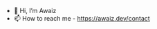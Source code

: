 - 👋 Hi, I’m Awaiz
- 📫 How to reach me  - https://awaiz.dev/contact

<!---
awaizkhanmd/awaizkhanmd is a ✨ special ✨ repository because its `README.md` (this file) appears on your GitHub profile.
You can click the Preview link to take a look at your changes.
--->
